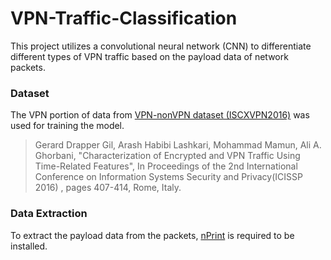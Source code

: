 # VPN-Traffic-Classification
This project utilizes a convolutional neural network (CNN) to differentiate different types of VPN traffic based on the payload data of network packets.

### Dataset
The VPN portion of data from [VPN-nonVPN dataset (ISCXVPN2016)](https://www.unb.ca/cic/datasets/vpn.html) was used for training the model.
>Gerard Drapper Gil, Arash Habibi Lashkari, Mohammad Mamun, Ali A. Ghorbani, "Characterization of Encrypted and VPN Traffic Using Time-Related Features", In Proceedings of the 2nd International Conference on Information Systems Security and Privacy(ICISSP 2016) , pages 407-414, Rome, Italy.

### Data Extraction
To extract the payload data from the packets, [nPrint](https://github.com/nprint/nprint) is required to be installed.
